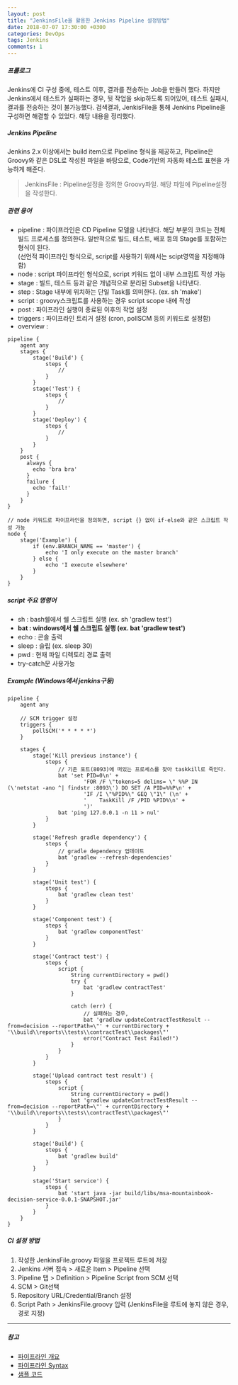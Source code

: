 ```yaml
---
layout: post
title: "JenkinsFile을 활용한 Jenkins Pipeline 설정방법"
date: 2018-07-07 17:30:00 +0300
categories: DevOps
tags: Jenkins
comments: 1
---
```


##### 프롤로그
Jenkins에 CI 구성 중에, 테스트 이후, 결과를 전송하는 Job을 만들려 했다. 하지만 Jenkins에서 테스트가 실패하는 경우, 뒷 작업을 skip하도록 되어있어, 테스트 실패시, 결과를 전송하는 것이 불가능했다. 검색결과, JenkisFile을 통해 Jenkins Pipeline을 구성하면 해결할 수 있었다. 해당 내용을 정리했다.

##### Jenkins Pipeline
Jenkins 2.x 이상에서는 build item으로 Pipeline 형식을 제공하고, Pipeline은 Groovy와 같은 DSL로 작성된 파일을 바탕으로, Code기반의 자동화 테스트 표현을 가능하게 해준다.

> JenkinsFile : Pipeline설정을 정의한 Groovy파일. 해당 파일에 Pipeline설정을 작성한다.

##### 관련 용어
- pipeline : 파이프라인은 CD Pipeline 모델을 나타낸다. 해당 부분의 코드는 전체 빌드 프로세스를 정의한다. 일반적으로 빌드, 테스트, 배포 등의 Stage를 포함하는 형식이 된다.  
(선언적 파이프라인 형식으로, script를 사용하기 위해서는 scipt영역을 지정해야 함)
- node : script 파이프라인 형식으로, script 키워드 없이 내부 스크립트 작성 가능
- stage : 빌드, 테스트 등과 같은 개념적으로 분리된 Subset을 나타낸다.
- step : Stage 내부에 위치하는 단일 Task를 의미한다. (ex. sh 'make')
- script : groovy스크립트를 사용하는 경우 script scope 내에 작성
- post : 파이프라인 실행이 종료된 이후의 작업 설정
- triggers : 파이프라인 트리거 설정 (cron, pollSCM 등의 키워드로 설정함)
- overview :
```
pipeline {
    agent any
    stages {
        stage('Build') {
            steps {
                //
            }
        }
        stage('Test') {
            steps {
                //
            }
        }
        stage('Deploy') {
            steps {
                //
            }
        }
    }
    post {
      always {
        echo 'bra bra'
      }
      failure {
        echo 'fail!'
      }
    }
}
```
```
// node 키워드로 파이프라인을 정의하면, script {} 없이 if-else와 같은 스크립트 작성 가능
node {
    stage('Example') {
        if (env.BRANCH_NAME == 'master') {
            echo 'I only execute on the master branch'
        } else {
            echo 'I execute elsewhere'
        }
    }
}
```

##### script 주요 명령어
- sh : bash쉘에서 쉘 스크립트 실행 (ex. sh 'gradlew test')
- __bat : windows에서 쉘 스크립트 실행 (ex. bat 'gradlew test')__
- echo : 콘솔 출력
- sleep : 슬립 (ex. sleep 30)
- pwd : 현재 파일 디렉토리 경로 출력
- try-catch문 사용가능

##### Example (Windows에서 jenkins구동)
```
pipeline {
    agent any

    // SCM trigger 설정
    triggers {
        pollSCM('* * * * *')
    }

    stages {
        stage('Kill previous instance') {
            steps {
                // 기존 포트(8093)에 떠있는 프로세스를 찾아 taskkill로 죽인다.
                bat 'set PID=0\n' +
                        'FOR /F \"tokens=5 delims= \" %%P IN (\'netstat -ano ^| findstr :8093\') DO SET /A PID=%%P\n' +
                        'IF /I \"%PID%\" GEQ \"1\" (\n' +
                        '    TaskKill /F /PID %PID%\n' +
                        ')'
                bat 'ping 127.0.0.1 -n 11 > nul'
            }
        }

        stage('Refresh gradle dependency') {
            steps {
                // gradle dependency 업데이트
                bat 'gradlew --refresh-dependencies'
            }
        }

        stage('Unit test') {
            steps {
                bat 'gradlew clean test'
            }
        }

        stage('Component test') {
            steps {
                bat 'gradlew componentTest'
            }
        }

        stage('Contract test') {
            steps {
                script {
                    String currentDirectory = pwd()
                    try {
                        bat 'gradlew contractTest'
                    }

                    catch (err) {
                        // 실패하는 경우,
                        bat 'gradlew updateContractTestResult --from=decision --reportPath=\"' + currentDirectory + '\\build\\reports\\tests\\contractTest\\packages\"'
                        error("Contract Test Failed!")
                    }
                }
            }
        }

        stage('Upload contract test result') {
            steps {
                script {
                    String currentDirectory = pwd()
                    bat 'gradlew updateContractTestResult --from=decision --reportPath=\"' + currentDirectory + '\\build\\reports\\tests\\contractTest\\packages\"'
                }
            }
        }

        stage('Build') {
            steps {
                bat 'gradlew build'
            }
        }

        stage('Start service') {
            steps {
                bat 'start java -jar build/libs/msa-mountainbook-decision-service-0.0.1-SNAPSHOT.jar'
            }
        }
    }
}
```

##### CI 설정 방법
1. 작성한 JenkinsFile.groovy 파일을 프로젝트 루트에 저장
2. Jenkins 서버 접속 > 새로운 Item > Pipeline 선택
3. Pipeline 탭 > Definition > Pipeline Script from SCM 선택
4. SCM > Git선택
5. Repository URL/Credential/Branch 설정
6. Script Path > JenkinsFile.groovy 입력
(JenkinsFile을 루트에 놓지 않은 경우, 경로 지정)

---
##### 참고
- [파이프라인 개요](https://jenkins.io/doc/book/pipeline/)
- [파이프라인 Syntax](https://jenkins.io/doc/book/pipeline/syntax/)
- [샘플 코드](https://jenkins.io/doc/pipeline/examples/)

